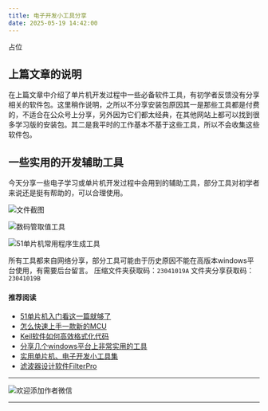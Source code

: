 ```yaml
---
title: 电子开发小工具分享
date: 2025-05-19 14:42:00
---
```


占位
## 上篇文章的说明
在上篇文章中介绍了单片机开发过程中一些必备软件工具，有初学者反馈没有分享相关的软件包。这里稍作说明，之所以不分享安装包原因其一是那些工具都是付费的，不适合在公众号上分享，另外因为它们都太经典，在其他网站上都可以找到很多学习版的安装包。其二是我平时的工作基本不基于这些工具，所以不会收集这些软件包。

## 一些实用的开发辅助工具
今天分享一些电子学习或单片机开发过程中会用到的辅助工具，部分工具对初学者来说还是挺有帮助的，可以合理使用。

![文件截图](https://files.mdnice.com/user/38598/1cceaa6e-d86b-4878-b47b-430171c199f2.png)

![数码管取值工具](https://files.mdnice.com/user/38598/ff8e191c-bee1-4e1a-9fd3-91db366c0176.png)

![51单片机常用程序生成工具](https://files.mdnice.com/user/38598/b9d9cc0c-55e5-4099-8a32-cff08fa6187e.png)

所有工具都来自网络分享，部分工具可能由于历史原因不能在高版本windows平台使用，有需要后台留言。
压缩文件夹获取码：`23041019A`
文件夹分享获取码：`23041019B`

#### 推荐阅读
- [51单片机入门看这一篇就够了](https://mp.weixin.qq.com/s?__biz=MzI1OTQ4MTg4Ng==&mid=2247485523&idx=1&sn=b7fcd1b86e2467d6f03b1a520c39bb06&chksm=ea790022dd0e893452c4994fa16d63111b16d9878c303712f695b58b7af360b7b18c1ed4b201&token=1711068967&lang=zh_CN#rd)
- [怎么快速上手一款新的MCU](https://mp.weixin.qq.com/s?__biz=MzI1OTQ4MTg4Ng==&mid=2247485581&idx=1&sn=b36e6536717774f7931c7aa93d5b237a&chksm=ea7900fcdd0e89ea0db13737720edc996fcb3fdbab3e43b4a92316240ac66d4b5a8bf9a07e78&token=466212876&lang=zh_CN#rd)
- [Keil软件如何高效格式化代码](https://mp.weixin.qq.com/s?__biz=MzI1OTQ4MTg4Ng==&mid=2247485572&idx=1&sn=17cefa35d9d660083d419a7e9b6db6f7&chksm=ea7900f5dd0e89e35b65ba26354cc69ad24f686d8e18abd34e0932567a9345e8c9ed653eee6b&token=1711068967&lang=zh_CN#rd)
- [分享几个windows平台上非常实用的工具](https://mp.weixin.qq.com/s?__biz=MzI1OTQ4MTg4Ng==&mid=2247485420&idx=2&sn=728ca4abbadf7caf51c392e7d7045cbe&chksm=ea790f9ddd0e868b9fa162c80db1876199845f387bbe851c8d38a4e8412329ae635916c13cfb&token=1711068967&lang=zh_CN#rd)
- [实用单片机、电子开发小工具集](https://mp.weixin.qq.com/s?__biz=MzI1OTQ4MTg4Ng==&mid=2247485606&idx=1&sn=2b433faa2e436fc762dc538c9cf3fe14&chksm=ea7900d7dd0e89c169f8948ff3d423016c8f51f1c914eb7b0d20cba8145b9ffa54815915d67b&token=1580674001&lang=zh_CN#rd)
- [滤波器设计软件FilterPro](https://mp.weixin.qq.com/s?__biz=MzI1OTQ4MTg4Ng==&mid=2247484080&idx=1&sn=72ceac0e9c7a2601201431ca847c82f9&chksm=ea790ac1dd0e83d7630ec80d2e28acc9b99d88812d9bff7aa6b957a2352b2231d2bbf27e6d65&token=1854026269&lang=zh_CN#rd)
----
![欢迎添加作者微信](https://files.mdnice.com/user/38598/37e7b97e-a5c7-44d1-9e48-bbe22ab3141d.jpg)

----